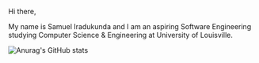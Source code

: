 Hi there, 

My name is Samuel Iradukunda and I am an aspiring Software Engineering studying Computer Science & Engineering at University of Louisville.

![Anurag's GitHub stats](https://github-readme-stats.vercel.app/api?username=iradukundas&show_icons=true&theme=gruvbox)
